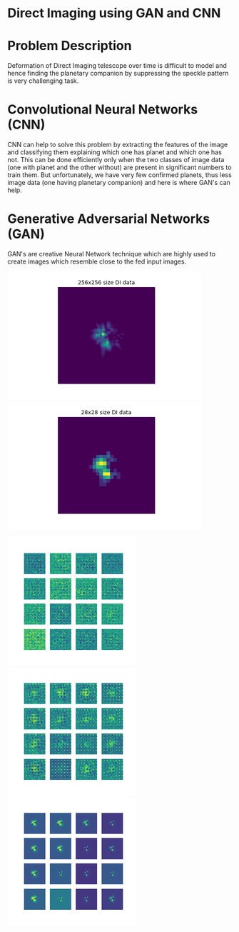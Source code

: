 # Direct Imaging using GAN and CNN

# Problem Description

   Deformation of Direct Imaging telescope over time is difficult to model and hence finding the planetary companion by suppressing the speckle pattern is very challenging task. 

# Convolutional Neural Networks (CNN)

   CNN can help to solve this problem by extracting the features of the image and classifying them explaining which one has planet and which one has not. This can be done efficiently only when the two classes of image data (one with planet and the other without) are present in significant numbers to train them. But unfortunately, we have very few confirmed planets, thus less image data (one having planetary companion) and here is where GAN's can help.

# Generative Adversarial Networks (GAN)

  GAN's are creative Neural Network technique which are highly used to create images which resemble close to the fed input images.
  
![alt text-1](https://github.com/Bharath-Chowdhary-N/Artificial-Intelligence/blob/local/Direct%20Imaging/Images%20for%20Presentation/256_x_256.png "Real Data of size 256x256")![alt text-2](https://github.com/Bharath-Chowdhary-N/Artificial-Intelligence/blob/local/Direct%20Imaging/Images%20for%20Presentation/28_x_28.png "Real Data resized to 28x28 pixel")



![alt text-3](https://github.com/Bharath-Chowdhary-N/Artificial-Intelligence/blob/local/Direct%20Imaging/Images%20for%20Presentation/image_at_epoch_0001.png "Input Noise") ![alt text-4](https://github.com/Bharath-Chowdhary-N/Artificial-Intelligence/blob/local/Direct%20Imaging/Images%20for%20Presentation/image_at_epoch_0030.png "Middle of training") ![alt text-5](https://github.com/Bharath-Chowdhary-N/Artificial-Intelligence/blob/local/Direct%20Imaging/Images%20for%20Presentation/image_at_epoch_1509.png "Final result representing the")

   

